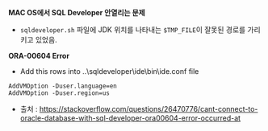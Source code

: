 **MAC OS에서 SQL Developer 안열리는 문제**
- `sqldeveloper.sh` 파일에 JDK 위치를 나타내는 `$TMP_FILE`이 잘못된 경로를 가리키고 있었음.

**ORA-00604 Error**
- Add this rows into ..\sqldeveloper\ide\bin\ide.conf file
```
AddVMOption -Duser.language=en
AddVMOption -Duser.region=us
```
- 출처 : https://stackoverflow.com/questions/26470776/cant-connect-to-oracle-database-with-sql-developer-ora00604-error-occurred-at
